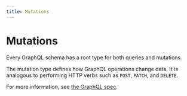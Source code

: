 ```yaml
---
title: Mutations
---
```


# Mutations

Every GraphQL schema has a root type for both queries and mutations.

The mutation type defines how GraphQL operations change data. It is analogous to performing HTTP verbs such as `POST`, `PATCH`, and `DELETE`.

For more information, see [the GraphQL spec](http://spec.graphql.org/draft/#sec-Type-System).
